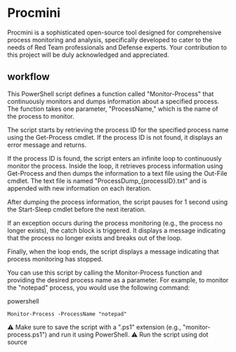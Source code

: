 # Procmini

Procmini is a sophisticated open-source tool designed for comprehensive process monitoring and analysis, specifically developed to cater to the needs of Red Team professionals and Defense experts. Your contribution to this project will be duly acknowledged and appreciated.

## workflow

This PowerShell script defines a function called "Monitor-Process" that continuously monitors and dumps information about a specified process. The function takes one parameter, "ProcessName," which is the name of the process to monitor.

The script starts by retrieving the process ID for the specified process name using the Get-Process cmdlet. If the process ID is not found, it displays an error message and returns.

If the process ID is found, the script enters an infinite loop to continuously monitor the process. Inside the loop, it retrieves process information using Get-Process and then dumps the information to a text file using the Out-File cmdlet. The text file is named "ProcessDump_{processID}.txt" and is appended with new information on each iteration.

After dumping the process information, the script pauses for 1 second using the Start-Sleep cmdlet before the next iteration.

If an exception occurs during the process monitoring (e.g., the process no longer exists), the catch block is triggered. It displays a message indicating that the process no longer exists and breaks out of the loop.

Finally, when the loop ends, the script displays a message indicating that process monitoring has stopped.

You can use this script by calling the Monitor-Process function and providing the desired process name as a parameter. For example, to monitor the "notepad" process, you would use the following command:

powershell

```
Monitor-Process -ProcessName "notepad"
```

⚠️ Make sure to save the script with a ".ps1" extension (e.g., "monitor-process.ps1") and run it using PowerShell.
⚠️ Run the script using dot source
